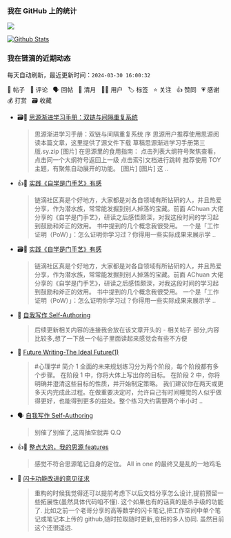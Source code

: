 ### 我在 GitHub 上的统计

<a title="Hits" target="_blank" href="https://github.com/Crowds21/Crowds21"><img src="https://hits.b3log.org/crowds21/crowds21.svg"></a>

[![Github Stats](https://github-readme-stats.vercel.app/api?username=crowds21&theme=tokyonight&show_icons=true)](https://github.com/crowds21)

<!--events start -->

### 我在链滴的近期动态

每天自动刷新，最近更新时间：`2024-03-30 16:00:32`

📝 帖子 &nbsp; 💬 评论 &nbsp; 🗣 回帖 &nbsp; 🌙 清月 &nbsp; 👨‍💻 用户 &nbsp; 🏷️ 标签 &nbsp; ⭐️ 关注 &nbsp; 👍 赞同 &nbsp; 💗 感谢 &nbsp; 💰 打赏 &nbsp; 🗃 收藏

* 🗃📝 [思源渐进学习手册：双链与间隔重复系统](https://ld246.com/article/1711024416183)

  > 思源渐进学习手册：双链与间隔重复系统 序 思源用户推荐使用思源阅读本篇文章，这里提供了源文件下载 草稿思源渐进学习手册第三版.sy.zip [图片] 在思源里的食用指南： 点击列表大纲符号聚焦查看，点击同一个大纲符号返回上一级 点击索引文档进行跳转 推荐使用 TOY 主题，有聚焦自动展开的功能。 [图片] [图片] 这 ..
* 👍📝 [实践《自学是门手艺》有感](https://ld246.com/article/1711530964905)

  > 链滴社区真是个好地方，大家都是对各自领域有所钻研的人，并且热爱分享，作为潜水族，常常能发掘到别人掉落的宝藏。前面 AChuan 大佬分享的《自学是门手艺》，研读之后感悟颇深，对我这段时间的学习起到鼓励和斧正的效用。 书中提到的几个概念我很受用。 一个是「工作证明（PoW）」：怎么证明你学习过？你得用一些实际成果来展示学 ..
* 🗃📝 [实践《自学是门手艺》有感](https://ld246.com/article/1711530964905)

  > 链滴社区真是个好地方，大家都是对各自领域有所钻研的人，并且热爱分享，作为潜水族，常常能发掘到别人掉落的宝藏。前面 AChuan 大佬分享的《自学是门手艺》，研读之后感悟颇深，对我这段时间的学习起到鼓励和斧正的效用。 书中提到的几个概念我很受用。 一个是「工作证明（PoW）」：怎么证明你学习过？你得用一些实际成果来展示学 ..
* 💬 [自我写作 Self-Authoring](https://ld246.com/article/1708866599421/comment/1711464596903#comments)

  > 后续更新相关内容的连接我会放在该文章开头的 - 相关帖子 部分,内容比较多,想了一下放一个帖子里面读起来感觉会有些不方便
* 📝 [Future Writing-The Ideal Future(1)](https://ld246.com/article/1711464301384)

  > #心理学# 简介 1 全面的未来规划练习分为两个阶段，每个阶段都有多个步骤。 在阶段 1 中，你将大体上写出你的目标。 在阶段 2 中，你将明确并澄清这些目标的性质，并开始制定策略。 我们建议你在两天或更多天内完成此过程。在做重要决定时，允许自己有时间睡觉的人似乎做得更好，也能得到更多的益处。整个练习大约需要两个半小时 ..
* 🗣 [自我写作 Self-Authoring](https://ld246.com/article/1708866599421/comment/1710844909650#comments)

  > 别催了别催了,这周抽空就弄 Q.Q
* 👍💬 [整点大的，我的思源 features](https://ld246.com/article/1710070526424/comment/1710075792759#comments)

  > 感觉不符合思源笔记自身的定位。 All in one 的最终又是乱的一地鸡毛
* 💬 [闪卡功能改进的意见征求](https://ld246.com/article/1709964739844/comment/1709985637615#comments)

  > 重构的时候我觉得还可以提前考虑下以后文档分享怎么设计,提前预留一些拓展性(虽然具体代码咱不懂). 这个如果也有的话真的是杀手级的功能了. 比如之前一个老哥分享的高等数学的闪卡笔记,把工作空间中单个笔记或笔记本上传的 github,随时拉取随时更新,变相的多人协同. 虽然目前这个还很遥远.


<!--events end -->
